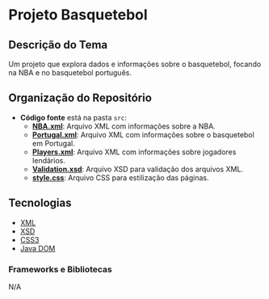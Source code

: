 # Projeto Basquetebol

## Descrição do Tema

Um projeto que explora dados e informações sobre o basquetebol, focando na NBA e no basquetebol português.

## Organização do Repositório

* **Código fonte** está na pasta `src`:
  - **[NBA.xml](src/NBA.xml)**: Arquivo XML com informações sobre a NBA.
  - **[Portugal.xml](src/Portugal.xml)**: Arquivo XML com informações sobre o basquetebol em Portugal.
  - **[Players.xml](src/Players.xml)**: Arquivo XML com informações sobre jogadores lendários.
  - **[Validation.xsd](src/Validation.xsd)**: Arquivo XSD para validação dos arquivos XML.
  - **[style.css](src/style.css)**: Arquivo CSS para estilização das páginas.
## Tecnologias

* [XML](https://www.w3.org/XML/)
* [XSD](https://www.w3.org/XML/Schema)
* [CSS3](https://developer.mozilla.org/pt-BR/docs/Web/CSS)
* [Java DOM](https://docs.oracle.com/javase/8/docs/api/org/w3c/dom/package-summary.html)

### Frameworks e Bibliotecas

N/A
